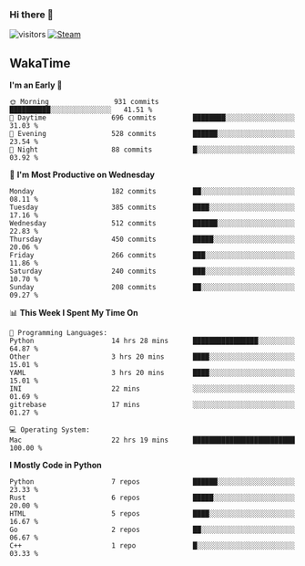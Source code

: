 ### Hi there 👋

![visitors](https://visitor-badge.glitch.me/badge?page_id=zhourunlai)
[![Steam](https://img.shields.io/badge/dynamic/json?url=https%3A%2F%2Fapi.swo.moe%2Fstats%2Fsteamgames%2F76561198285156854&query=count&color=0b1a37&label=Steam&labelColor=134375&logo=steam&suffix=+games&cacheSeconds=3600)](http://steamcommunity.com/profiles/76561198285156854)

## WakaTime
<!--START_SECTION:waka-->
**I'm an Early 🐤** 

```text
🌞 Morning                931 commits         ██████████░░░░░░░░░░░░░░░   41.51 % 
🌆 Daytime                696 commits         ████████░░░░░░░░░░░░░░░░░   31.03 % 
🌃 Evening                528 commits         ██████░░░░░░░░░░░░░░░░░░░   23.54 % 
🌙 Night                  88 commits          █░░░░░░░░░░░░░░░░░░░░░░░░   03.92 % 
```
📅 **I'm Most Productive on Wednesday** 

```text
Monday                   182 commits         ██░░░░░░░░░░░░░░░░░░░░░░░   08.11 % 
Tuesday                  385 commits         ████░░░░░░░░░░░░░░░░░░░░░   17.16 % 
Wednesday                512 commits         ██████░░░░░░░░░░░░░░░░░░░   22.83 % 
Thursday                 450 commits         █████░░░░░░░░░░░░░░░░░░░░   20.06 % 
Friday                   266 commits         ███░░░░░░░░░░░░░░░░░░░░░░   11.86 % 
Saturday                 240 commits         ███░░░░░░░░░░░░░░░░░░░░░░   10.70 % 
Sunday                   208 commits         ██░░░░░░░░░░░░░░░░░░░░░░░   09.27 % 
```


📊 **This Week I Spent My Time On** 

```text
💬 Programming Languages: 
Python                   14 hrs 28 mins      ████████████████░░░░░░░░░   64.87 % 
Other                    3 hrs 20 mins       ████░░░░░░░░░░░░░░░░░░░░░   15.01 % 
YAML                     3 hrs 20 mins       ████░░░░░░░░░░░░░░░░░░░░░   15.01 % 
INI                      22 mins             ░░░░░░░░░░░░░░░░░░░░░░░░░   01.69 % 
gitrebase                17 mins             ░░░░░░░░░░░░░░░░░░░░░░░░░   01.27 % 

💻 Operating System: 
Mac                      22 hrs 19 mins      █████████████████████████   100.00 % 
```

**I Mostly Code in Python** 

```text
Python                   7 repos             ██████░░░░░░░░░░░░░░░░░░░   23.33 % 
Rust                     6 repos             █████░░░░░░░░░░░░░░░░░░░░   20.00 % 
HTML                     5 repos             ████░░░░░░░░░░░░░░░░░░░░░   16.67 % 
Go                       2 repos             ██░░░░░░░░░░░░░░░░░░░░░░░   06.67 % 
C++                      1 repo              █░░░░░░░░░░░░░░░░░░░░░░░░   03.33 % 
```




<!--END_SECTION:waka-->
